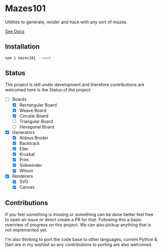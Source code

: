 # Mazes101

Utilities to generate, render and hack with any sort of mazes.

[See Docs](https://nmanumr.github.io/mazes101/)

## Installation

```sh
npm i mazes101 --save
```

## Status

The project is still under development and therefore contributions are welcomed here is the Status of the project:

- [ ] Boards
    * [x] Rectangular Board
    * [x] Weave Board
    * [x] Circular Board
    * [ ] Triangular Board
    * [ ] Hexagonal Board
- [x] Generators
    * [x] Aldous Broder
    * [x] Backtrack
    * [x] Eller
    * [x] Kruskal
    * [x] Prim
    * [x] Sidewinder
    * [x] Wilson
- [x] Renderers
    * [x] SVG
    * [x] Canvas 

## Contributions
If you feel something is missing or something can be done better feel free to open an issue or direct create a PR for that. Following this a basic overview of progress on this project. We can also pickup anything that is not implemented yet.

I'm also thinking to port the code base to other languages, current Python & Dart are in my wishlist so any contributions to porting are also welcomed.

